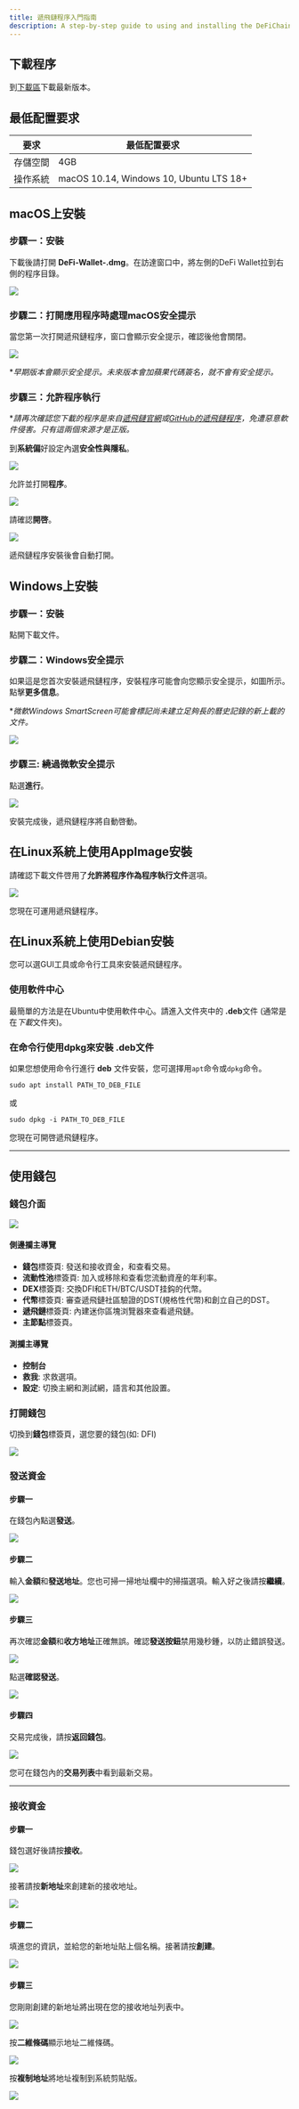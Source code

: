 ```yaml
---
title: 遞飛鏈程序入門指南
description: A step-by-step guide to using and installing the DeFiChain app.
---
```


## 下載程序

到[下載區](/downloads)下載最新版本。

## 最低配置要求

| 要求 | 最低配置要求 |
|-|-|
| 存儲空間 | 4GB |
| 操作系統 | macOS 10.14, Windows 10, Ubuntu LTS 18+ |

## macOS上安裝

### 步驟一：安裝

下載後請打開 **DeFi-Wallet-<version>.dmg**。在訪達窗口中，將左側的DeFi Wallet拉到右側的程序目錄。

![](/img/guides/installing-defi-app/drag-to-install.png)

### 步驟二：打開應用程序時處理macOS安全提示

當您第一次打開遞飛鏈程序，窗口會顯示安全提示，確認後他會關閉。

![](/img/guides/installing-defi-app/macos-security-prompt.png)

\**早期版本會顯示安全提示。未來版本會加蘋果代碼簽名，就不會有安全提示。*

### 步驟三：允許程序執行

\**請再次確認您下載的程序是來自[遞飛鏈官網](/)或[GitHub的遞飛鏈程序](https://github.com/DeFiCh/app/releases)，免遭惡意軟件侵害。只有這兩個來源才是正版。*

到**系統偏**好設定內選**安全性與隱私**。

![](/img/guides/installing-defi-app/system-preferences.png)

允許並打開**程序**。

![](/img/guides/installing-defi-app/open-anyway-a.png)

請確認**開啓**。

![](/img/guides/installing-defi-app/open-anyway-b.png)

遞飛鏈程序安裝後會自動打開。

## Windows上安裝

### 步驟一：安裝

點開下載文件。

### 步驟二：Windows安全提示

如果這是您首次安裝遞飛鏈程序，安裝程序可能會向您顯示安全提示，如圖所示。點擊**更多信息**。

\**微軟Windows SmartScreen可能會標記尚未建立足夠長的曆史記錄的新上載的文件。*

![](/img/guides/installing-defi-app/CUmfPMS.png)

### 步驟三: 繞過微軟安全提示

點選**進行**。

![](/img/guides/installing-defi-app/S7SFwms.png)

安裝完成後，遞飛鏈程序將自動啓動。

## 在Linux系統上使用AppImage安裝

請確認下載文件啓用了**允許將程序作為程序執行文件**選項。

![](/img/guides/installing-defi-app/TU3ggCU.png)

您現在可運用遞飛鏈程序。

## 在Linux系統上使用Debian安裝

您可以選GUI工具或命令行工具來安裝遞飛鏈程序。

### 使用軟件中心

最簡單的方法是在Ubuntu中使用軟件中心。請進入文件夾中的 **.deb**文件 (通常是在*下載*文件夾)。

### 在命令行使用dpkg來安裝 .deb文件

如果您想使用命令行進行 **deb** 文件安裝，您可選擇用`apt`命令或`dpkg`命令。

```
sudo apt install PATH_TO_DEB_FILE
```

或

```
sudo dpkg -i PATH_TO_DEB_FILE
```


您現在可開啓遞飛鏈程序。

---

## 使用錢包

### 錢包介面

![](/img/guides/installing-defi-app/wallets.png)

#### 側邊攔主導覽

- **錢包**標簽頁: 發送和接收資金，和查看交易。
- **流動性池**標簽頁: 加入或移除和查看您流動資産的年利率。
- **DEX**標簽頁: 交換DFI和ETH/BTC/USDT挂鈎的代幣。
- **代幣**標簽頁: 審查遞飛鏈社區驗證的DST(規格性代幣)和創立自己的DST。
- **遞飛鏈**標簽頁: 內建迷你區塊浏覽器來查看遞飛鏈。
- **主節點**標簽頁。

#### 測攔主導覽

- **控制台**
- **救我**: 求救選項。
- **設定**: 切換主網和測試網，語言和其他設置。

### 打開錢包

切換到**錢包**標簽頁，選您要的錢包(如: DFI)

![](/img/guides/installing-defi-app/wallets-choose.png)

### 發送資金

#### 步驟一

在錢包內點選**發送**。

![](/img/guides/installing-defi-app/wallet-send.png)

#### 步驟二

輸入**金額**和**發送地址**。您也可掃一掃地址欄中的掃描選項。輸入好之後請按**繼續**。

![](/img/guides/installing-defi-app/wallet-send1.png)

#### 步驟三

再次確認**金額**和**收方地址**正確無誤。確認**發送按鈕**禁用幾秒鍾，以防止錯誤發送。

![](/img/guides/installing-defi-app/wallet-send2.png)

點選**確認發送**。

![](/img/guides/installing-defi-app/wallet-send3.png)

#### 步驟四

交易完成後，請按**返回錢包**。

![](/img/guides/installing-defi-app/wallet-send4.png)

您可在錢包內的**交易列表**中看到最新交易。

---

### 接收資金

#### 步驟一

錢包選好後請按**接收**。

![](/img/guides/installing-defi-app/wallet-receive.png)

接著請按**新地址**來創建新的接收地址。

![](/img/guides/installing-defi-app/wallet-receive1.png)

#### 步驟二

填進您的資訊，並給您的新地址貼上個名稱。接著請按**創建**。

![](/img/guides/installing-defi-app/wallet-receive2.png)

#### 步驟三

您剛剛創建的新地址將出現在您的接收地址列表中。

![](/img/guides/installing-defi-app/wallet-receive3.png)

按**二維條碼**顯示地址二維條碼。

![](/img/guides/installing-defi-app/wallet-receive4.png)

按**複制地址**將地址複制到系統剪貼版。

![](/img/guides/installing-defi-app/wallet-receive5.png)
